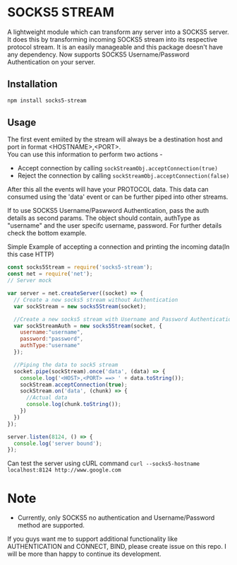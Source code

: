 # SOCKS5 STREAM
A lightweight module which can transform any server into a SOCKS5 server. It does this by transforming incoming SOCKS5 stream into its respective protocol stream. It is an easily manageable and this package doesn't have any dependency. Now supports SOCKS5 Username/Password Authentication on your server.

## Installation
```bash
npm install socks5-stream
```

## Usage

The first event emiited by the stream will always be a destination host and port in format &lt;HOSTNAME&gt;,&lt;PORT&gt;.<br>
You can use this information to perform two actions -

* Accept connection by calling `sockStreamObj.acceptConnection(true)`
* Reject the connection by calling `sockStreamObj.acceptConnection(false)`

After this all the events will have your PROTOCOL data. This data can consumed using the 'data' event or can be further piped into other streams.

If to use SOCKS5 Username/Paswword Authentication, pass the auth details as second params. The object should contain, authType as "username" and the user specifc username, password. For further details check the bottom example. 

Simple Example of accepting a connection and printing the incoming data(In this case HTTP) 
```javascript
const socks5Stream = require('socks5-stream');
const net = require('net');
// Server mock 

var server = net.createServer((socket) => {
  // Create a new socks5 stream without Authentication
  var sockStream = new socks5Stream(socket);

  //Create a new socks5 stream with Username and Password Authentication
  var sockStreamAuth = new socks5Stream(socket, {
    username:"username",
    password:"password",
    authType:"username"
  });

  //Piping the data to sock5 stream
  socket.pipe(sockStream).once('data', (data) => {
    console.log('<HOST>,<PORT> ==> ' + data.toString());
    sockStream.acceptConnection(true);
    sockStream.on('data', (chunk) => {
      //Actual data
      console.log(chunk.toString());
    })
  })
});

server.listen(8124, () => {
  console.log('server bound');
});
```

Can test the server using cURL command
`curl --socks5-hostname localhost:8124 http://www.google.com`

# Note
* Currently, only SOCKS5 no authentication and Username/Password method are supported.

If you guys want me to support additional functionality like AUTHENTICATION and CONNECT, BIND, please create issue on this repo. I will be more than happy to continue its development.  
